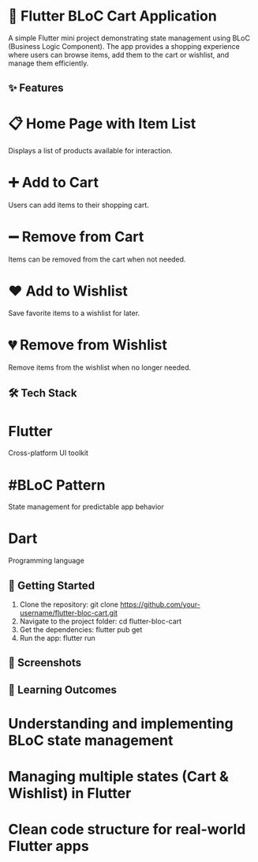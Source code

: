 # 🛒 Flutter BLoC Cart Application

A simple Flutter mini project demonstrating state management using BLoC (Business Logic Component).
The app provides a shopping experience where users can browse items, add them to the cart or wishlist, and manage them efficiently.

## ✨ Features

# 📋 Home Page with Item List
Displays a list of products available for interaction.
# ➕ Add to Cart
Users can add items to their shopping cart.
# ➖ Remove from Cart
Items can be removed from the cart when not needed.
# ❤️ Add to Wishlist
Save favorite items to a wishlist for later.
# 💔 Remove from Wishlist
Remove items from the wishlist when no longer needed.

## 🛠️ Tech Stack

# Flutter 
Cross-platform UI toolkit
# #BLoC Pattern 
State management for predictable app behavior
# Dart 
Programming language

## 🚀 Getting Started

1. Clone the repository:
git clone https://github.com/your-username/flutter-bloc-cart.git
2. Navigate to the project folder:
cd flutter-bloc-cart
3. Get the dependencies:
flutter pub get
4. Run the app:
flutter run

## 📸 Screenshots

## 🎯 Learning Outcomes

# Understanding and implementing BLoC state management
# Managing multiple states (Cart & Wishlist) in Flutter
# Clean code structure for real-world Flutter apps
